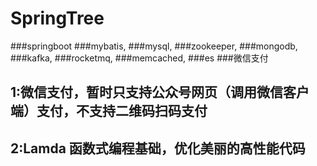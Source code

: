# SpringTree

###springboot
###mybatis,
###mysql,
###zookeeper,
###mongodb,
###kafka,
###rocketmq,
###memcached,
###es
###微信支付

## 1:微信支付，暂时只支持公众号网页（调用微信客户端）支付，不支持二维码扫码支付 
## 2:Lamda 函数式编程基础，优化美丽的高性能代码
